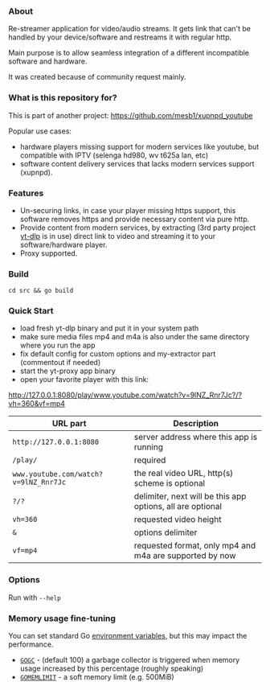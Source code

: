### About 
Re-streamer application for video/audio streams. It gets link that can't be handled by your device/software and restreams it with regular http.

Main purpose is to allow seamless integration of a different incompatible software and hardware.

It was created because of community request mainly.

### What is this repository for?

This is part of another project: https://github.com/mesb1/xupnpd_youtube

Popular use cases: 
*  hardware players missing support for modern services like youtube, but compatible with IPTV (selenga hd980, wv t625a lan, etc)
*  software content delivery services that lacks modern services support (xupnpd).

### Features

*  Un-securing links, in case your player missing https support, this software removes https and provide necessary content via pure http.
*  Provide content from modern services, by extracting (3rd party project [yt-dlp](https://github.com/yt-dlp/yt-dlp) is in use) direct link to video and streaming it to your software/hardware player.
*  Proxy supported.

### Build

`cd src && go build`

### Quick Start

*  load fresh yt-dlp binary and put it in your system path
*  make sure media files mp4 and m4a is also under the same directory where you run the app
*  fix default config for custom options and my-extractor part (commentout if needed)
*  start the yt-proxy app binary
*  open your favorite player with this link:
  
http://127.0.0.1:8080/play/www.youtube.com/watch?v=9lNZ_Rnr7Jc?/?vh=360&vf=mp4

| URL part  | Description |
| --- | --- |
| `http://127.0.0.1:8080`  | server address where this app is running |
| `/play/`  | required |
| `www.youtube.com/watch?v=9lNZ_Rnr7Jc` | the real video URL, http(s) scheme is optional |
| `?/?` | delimiter, next will be this app options, all are optional |
| `vh=360` | requested video height |
| `&` | options delimiter | 
| `vf=mp4` | requested format, only mp4 and m4a are supported by now |

### Options

Run with `--help`

### Memory usage fine-tuning

You can set standard Go [environment variables](https://pkg.go.dev/runtime#hdr-Environment_Variables), but this may impact the performance.
* [`GOGC`](https://pkg.go.dev/runtime/debug#SetGCPercent) - (default 100) a garbage collector is triggered when memory usage increased by this percentage (roughly speaking)
*  [`GOMEMLIMIT`](https://pkg.go.dev/runtime/debug#SetMemoryLimit) - a soft memory limit (e.g. 500MiB)